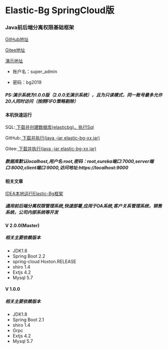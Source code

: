 # Elastic-Bg SpringCloud版

### Java前后端分离权限基础框架

[ GitHub地址 ](https://github.com/FaceGhost/Elastic-Bg )

[ Gitee地址 ](https://gitee.com/faceghost/Elastic-Bg )

[ 演示地址 ](http://elastic-bg.faceghost.com/elastic-bg-client )

- 账户名：super_admin

- 密码：bg2019

##### PS:演示系统为1.0.0版（2.0.0无演示系统），且为只读模式，同一账号最多允许20人同时访问（按照FIFO策略剔除）



#### 本机快速运行
SQL:[ 下载并创建数据库(elasticbg)，执行Sql ](https://github.com/FaceGhost/Elastic-Bg/tree/master/elastic-bg-server/src/main/resources/sql )

GitHub:[ 下载并执行(java -jar elastic-bg-xx.jar) ](https://github.com/FaceGhost/Elastic-Bg/tree/master/demo/runJar.zip )

Gitee:[ 下载并执行(java -jar elastic-bg-xx.jar) ](https://gitee.com/faceghost/Elastic-Bg/tree/master/demo/runJar.zip )


##### 数据库默认localhost,用户名:root,密码：root,eureka端口:7000,server端口:8000,client端口:9000,访问地址:https://localhost:9000


#### 相关文章

[ IDEA本地运行Elastic-Bg框架 ](http://faceghost.com/article/478001)

##### 通用前后端分离权限管理系统,快速部署,应用于OA系统,客户关系管理系统，销售系统，公司内部系统等开发

#### V 2.0.0(Master)
##### 相关主要依赖版本
- JDK1.8
- Spring Boot 2.2
- spring-cloud Hoxton.RELEASE
- shiro 1.4
- Extjs 4.2
- Mysql 5.7

#### V 1.0.0
##### 相关主要依赖版本
- JDK1.8
- Spring Boot 2.1
- shiro 1.4
- Grpc
- Extjs 4.2
- Mysql 5.7
